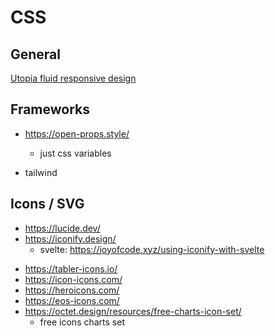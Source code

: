 # CSS

<!-- toc -->

## General

[Utopia fluid responsive design](https://utopia.fyi/)

## Frameworks

- https://open-props.style/
  - just css variables

- tailwind

## Icons / SVG

* https://lucide.dev/
* https://iconify.design/
  - svelte: https://joyofcode.xyz/using-iconify-with-svelte
- https://tabler-icons.io/
- https://icon-icons.com/
- https://heroicons.com/
- https://eos-icons.com/
- https://octet.design/resources/free-charts-icon-set/
    - free icons charts set

